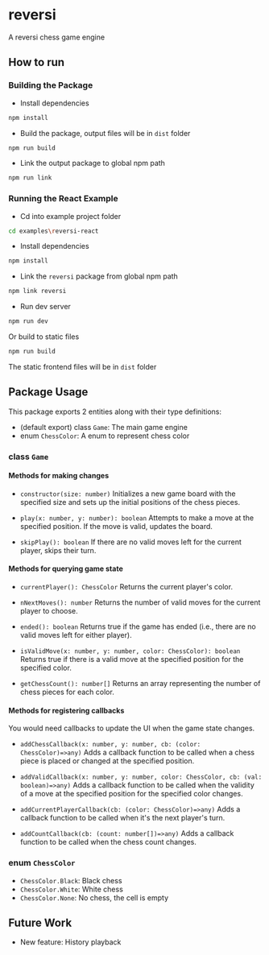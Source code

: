 # reversi
A reversi chess game engine

## How to run
### Building the Package
* Install dependencies
```bash
npm install
```
* Build the package, output files will be in `dist` folder
```bash
npm run build
```
* Link the output package to global npm path
```bash
npm run link
```

### Running the React Example
* Cd into example project folder
```bash
cd examples\reversi-react
```
* Install dependencies
```bash
npm install
```
* Link the `reversi` package from global npm path
```bash
npm link reversi
```
* Run dev server
```bash
npm run dev
```
Or build to static files
```bash
npm run build
```
The static frontend files will be in `dist` folder

## Package Usage
This package exports 2 entities along with their type definitions:
* (default export) class `Game`: The main game engine
* enum `ChessColor`: A enum to represent chess color

### class `Game`

#### Methods for making changes
* `constructor(size: number)`
Initializes a new game board with the specified size and sets up the initial positions of the chess pieces.

* `play(x: number, y: number): boolean`
Attempts to make a move at the specified position. If the move is valid, updates the board.

* `skipPlay(): boolean`
If there are no valid moves left for the current player, skips their turn.

#### Methods for querying game state
* `currentPlayer(): ChessColor`
Returns the current player's color.

* `nNextMoves(): number`
Returns the number of valid moves for the current player to choose.

* `ended(): boolean`
Returns true if the game has ended (i.e., there are no valid moves left for either player).

* `isValidMove(x: number, y: number, color: ChessColor): boolean`
Returns true if there is a valid move at the specified position for the specified color.

* `getChessCount(): number[]`
Returns an array representing the number of chess pieces for each color.

#### Methods for registering callbacks
You would need callbacks to update the UI when the game state changes.

* `addChessCallback(x: number, y: number, cb: (color: ChessColor)=>any)`
Adds a callback function to be called when a chess piece is placed or changed at the specified position.

* `addValidCallback(x: number, y: number, color: ChessColor, cb: (val: boolean)=>any)`
Adds a callback function to be called when the validity of a move at the specified position for the specified color changes.

* `addCurrentPlayerCallback(cb: (color: ChessColor)=>any)`
Adds a callback function to be called when it's the next player's turn.

* `addCountCallback(cb: (count: number[])=>any)`
Adds a callback function to be called when the chess count changes.


### enum `ChessColor`
* `ChessColor.Black`: Black chess
* `ChessColor.White`: White chess
* `ChessColor.None`: No chess, the cell is empty

## Future Work
* New feature: History playback